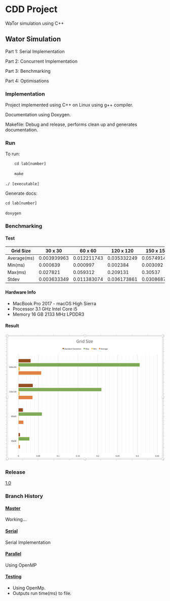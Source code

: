 # CDD Project

WaTor simulation using C++

## Wator Simulation

Part 1: Serial Implementation

Part 2: Concurrent Implementation

Part 3: Benchmarking

Part 4: Optimisations

### Implementation
Project implemented using C++ on Linux using g++ compiler.

Documentation using Doxygen.

Makefile: Debug and release, performs clean up and generates documentation.

### Run

To run:

        cd lab[number]

        make

	./ [executable]

Generate docs:

	cd lab[number]

	doxygen

### Benchmarking

#### Test
Grid Size     | 30 x 30       | 60 x 60       | 120 x 120     | 150 x 150
------------- | ------------- | ------------- | ------------- | -------------
Average(ms)   | 0.003939963   | 0.012211743   | 0.035332249   | 0.057491424
Min(ms)       | 0.000639      | 0.000997      | 0.002384      | 0.003092
Max(ms)       | 0.027821      | 0.059312      | 0.209131      | 0.30537
Stdev         | 0.003633349   | 0.011383074   | 0.036173861   | 0.030868732

#### Hardware Info
* MacBook Pro 2017 - macOS High Sierra
* Processor 3.1 GHz Intel Core i5
* Memory 16 GB 2133 MHz LPDDR3

#### Result
![alt text](https://raw.githubusercontent.com/Kelly-David/CDD-Wator-Project/master/gridsize.png)

### Release
[1.0](https://github.com/Kelly-David/CDD-Wator-Project/releases/tag/1.0)

### Branch History

#### [Master](https://github.com/Kelly-David/CDD-Wator-Project/tree/master)
Working...

#### [Serial](https://github.com/Kelly-David/CDD-Wator-Project/tree/serial)
Serial Implementation

#### [Parallel](https://github.com/Kelly-David/CDD-Wator-Project/tree/parallel)
Using OpenMP

#### [Testing](https://github.com/Kelly-David/CDD-Wator-Project/tree/testing)
* Using OpenMp.
* Outputs run time(ms) to file.
